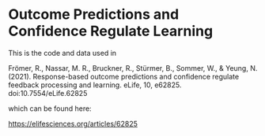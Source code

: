 # Outcome Predictions and Confidence Regulate Learning
 
This is the code and data used in

Frömer, R., Nassar, M. R., Bruckner, R., Stürmer, B., Sommer, W., & Yeung, N. (2021). Response-based outcome predictions and confidence regulate feedback processing and learning. eLife, 10, e62825. doi:10.7554/eLife.62825

which can be found here:

https://elifesciences.org/articles/62825
